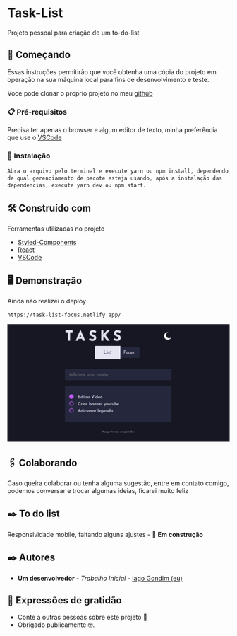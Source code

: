 # Task-List

Projeto pessoal para criação de um to-do-list

## 🚀 Começando

Essas instruções permitirão que você obtenha uma cópia do projeto em operação na sua máquina local para fins de desenvolvimento e teste.

Voce pode clonar o proprio projeto no meu [github](https://github.com/IagoGondim/tasks-list)

### 📋 Pré-requisitos

Precisa ter apenas o browser e algum editor de texto, minha preferência que use o [VSCode](https://code.visualstudio.com/)

### 🔧 Instalação

```
Abra o arquivo pelo terminal e execute yarn ou npm install, dependendo de qual gerenciamento de pacote esteja usando, após a instalação das dependencias, execute yarn dev ou npm start.
```

## 🛠️ Construído com

Ferramentas utilizadas no projeto

- [Styled-Components](https://styled-components.com/)
- [React](https://pt-br.reactjs.org/)
- [VSCode](https://code.visualstudio.com/)

## 🖥️ Demonstração

Ainda não realizei o deploy

```
https://task-list-focus.netlify.app/
```

<div align="center" >

![](src/images/tasks.png)

</div>

## 🖇️ Colaborando

Caso queira colaborar ou tenha alguma sugestão, entre em contato comigo, podemos conversar e trocar algumas ideias, ficarei muito feliz

## ✒️ To do list

Responsividade mobile, faltando alguns ajustes - 🚀 **Em construção**

## ✒️ Autores

- **Um desenvolvedor** - _Trabalho Inicial_ - [Iago Gondim (eu)](https://github.com/IagoGondim)

## 🎁 Expressões de gratidão

- Conte a outras pessoas sobre este projeto 📢
- Obrigado publicamente 🤓.
